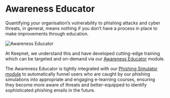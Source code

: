 # Awareness Educator

Quantifying your organisation’s vulnerability to phishing attacks and cyber threats, in general, means nothing if you don’t have a process in place to make improvements through education.

![Awareness Educator](https://www.keepnetlabs.com/wp-content/uploads/keepnet-awareness-educator.png)

At Keepnet, we understand this and have developed cutting-edge training which can be targeted and on-demand via our [Awareness Educator](https://www.keepnetlabs.com/awareness-educator/) module.

The Awareness Educator is tightly integrated with our [Phishing Simulator module](https://www.keepnetlabs.com/phishing-simulator/) to automatically funnel users who are caught by our phishing simulations into appropriate and engaging e-learning courses, ensuring they become more aware of threats and better-equipped to identify sophisticated phishing emails in the future.